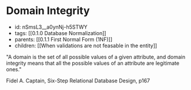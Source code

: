# Domain Integrity
* id: nSmsL3__a0ynNj-h5STWY
* tags: [[0.1.0 Database Normalization]]
* parents: [[0.1.1 First Normal Form (1NF)]]
* children: [[When validations are not feasable in the entity]]

"A domain is the set of all possible values of a given attribute, and domain integrity means that all the possible values of an attribute are legitimate ones."

Fidel A. Captain, Six-Step Relational Database Design, p167
